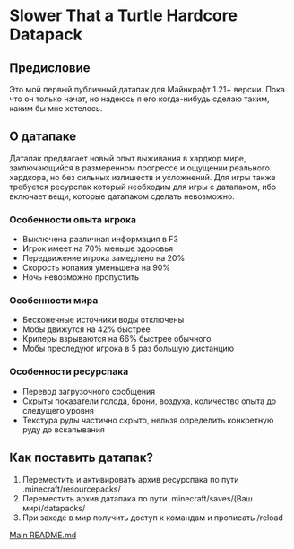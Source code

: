 # Slower That a Turtle Hardcore Datapack
## Предисловие
Это мой первый публичный датапак для Майнкрафт 1.21+ версии. Пока что он только начат, но надеюсь я его когда-нибудь сделаю таким, каким бы мне хотелось.
## О датапаке
Датапак предлагает новый опыт выживания в хардкор мире, заключающийся в размеренном прогрессе и ощущении реального хардкора, но без сильных излишеств и усложнений.
Для игры также требуется ресурспак который необходим для игры с датапаком, ибо включает вещи, которые датапаком сделать невозможно.
### Особенности опыта игрока
* Выключена различная информация в F3
* Игрок имеет на 70% меньше здоровья
* Передвижение игрока замедлено на 20%
* Скорость копания уменьшена на 90%
* Ночь невозможно пропустить
### Особенности мира
* Бесконечные источники воды отключены
* Мобы движутся на 42% быстрее
* Криперы взрываются на 66% быстрее обычного
* Мобы преследуют игрока в 5 раз большую дистанцию
### Особенности ресурспака
* Перевод загрузочного сообщения
* Скрыты показатели голода, брони, воздуха, количество опыта до следущего уровня
* Текстура руды частично скрыто, нельзя определить конкретную руду до вскапывания
## Как поставить датапак?
1. Переместить и активировать архив ресурспака по пути .minecraft/resourcepacks/
2. Переместить архив датапака по пути .minecraft/saves/(Ваш мир)/datapacks/
3. При заходе в мир получить доступ к командам и прописать /reload

[Main README.md](README.md)
